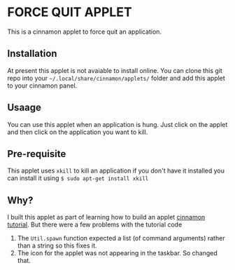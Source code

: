 # FORCE QUIT APPLET

This is a cinnamon applet to force quit an application.

## Installation
At present this applet is not avaiable to install online. You can clone this git repo into your `~/.local/share/cinnamon/applets/` folder and add this applet to your cinnamon panel.

## Usaage
You can use this applet when an application is hung. Just click on the applet and then click on the application you want to kill.

## Pre-requisite

This applet uses `xkill` to kill an application if you don't have it installed you can install it using `$ sudo apt-get install xkill`

## Why?

I built this applet as part of learning how to build an applet [cinnamon tutorial](http://developer.linuxmint.com/reference/git/cinnamon-tutorials/write-applet.html). But there were a few problems with the tutorial code

1. The `Util.spawn` function expected a list (of command arguments) rather than a string so this fixes it.
2. The icon for the applet was not appearing in the taskbar. So changed that. 